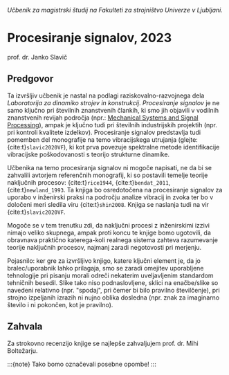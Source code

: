 *Učbenik za magistrski študij na Fakulteti za strojništvo Univerze v Ljubljani.*
# Procesiranje signalov, 2023
prof. dr. Janko Slavič



## Predgovor

Ta izvršljiv učbenik je nastal na podlagi raziskovalno-razvojnega dela *Laboratorija za dinamiko strojev in konstrukcij*. *Procesiranje signalov* je ne samo ključno pri številnih znanstvenih člankih, ki smo jih objavili v vodilnih znanstvenih revijah področja (npr.: [Mechanical Systems and Signal Processing](https://www.sciencedirect.com/journal/mechanical-systems-and-signal-processing)), ampak je ključno tudi pri številnih industrijskih projektih (npr. pri kontroli kvalitete izdelkov). Procesiranje signalov predstavlja tudi pomemben del monografije na temo vibracijskega utrujanja (glejte: {cite:t}`slavic2020VF`), ki kot prva povezuje spektralne metode identifikacije vibracijske poškodovanosti s teorijo strukturne dinamike.

Učbenika na temo procesiranja signalov ni mogoče napisati, ne da bi se zahvalili avtorjem referenčnih monografij, ki so postavili temelje teorije naključnih procesov:  {cite:t}`rice1944`, {cite:t}`bendat_2011`,  {cite:t}`newland_1993`. Ta knjiga bo osredotočena na procesiranje signalov za uporabo v inženirski praksi na področju analize vibracij in zvoka ter bo v določeni meri sledila viru {cite:t}`shin2008`. Knjiga se naslanja tudi na vir {cite:t}`slavic2020VF`. 

Mogoče se v tem trenutku zdi, da naključni procesi z inženirskimi izzivi nimajo veliko skupnega, ampak proti koncu te knjige bomo ugotovili, da obravnava praktično katerega-koli realnega sistema zahteva razumevanje teorije naključnih procesov, najmanj zaradi negotovosti pri merjenju.

Pojasnilo: ker gre za izvršljivo knjigo, katere ključni element je, da jo bralec/uporabnik lahko prilagaja, smo se zaradi omejitev uporabljene tehnologije pri pisanju morali odreči nekaterim uveljavljenim standardom tehničnih besedil. Slike tako niso podnaslovljene, sklici na enačbe/slike so navedeni relativno (npr. "spodaj", pri čemer bi bilo pravilno številčenje), pri strojno izpeljanih izrazih ni nujno oblika dosledna (npr. znak za imaginarno število $\textrm{i}$ ni pokončen, kot je pravilno).

## Zahvala

Za strokovno recenzijo knjige se najlepše zahvaljujem prof. dr. Mihi Boltežarju.

:::{note}
Tako bomo označevali posebne opombe!
:::
